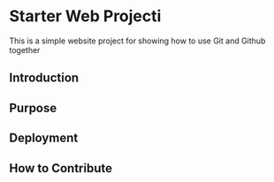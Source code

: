 # Starter Web Projecti

This is a simple website project for 
showing how to use Git and Github together

## Introduction

## Purpose

## Deployment

## How to Contribute
